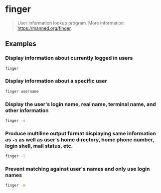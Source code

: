 # finger

> User information lookup program. More information: <https://manned.org/finger>.

## Examples

### Display information about currently logged in users

```bash
finger
```

### Display information about a specific user

```bash
finger username
```

### Display the user's login name, real name, terminal name, and other information

```bash
finger -s
```

### Produce multiline output format displaying same information as `-s` as well as user's home directory, home phone number, login shell, mail status, etc.

```bash
finger -l
```

### Prevent matching against user's names and only use login names

```bash
finger -m
```
